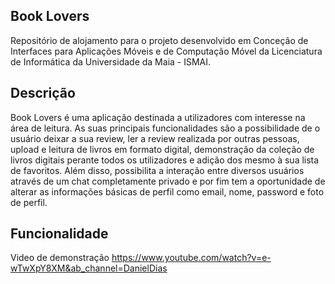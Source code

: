 
## Book Lovers
Repositório de alojamento para o projeto desenvolvido em Conceção de Interfaces para Aplicações Móveis e de Computação Móvel da Licenciatura de Informática da Universidade da Maia - ISMAI.

## Descrição
Book Lovers é uma aplicação destinada a utilizadores com interesse na área de leitura. As suas principais funcionalidades são a possibilidade de o usuário deixar a sua review, ler a review realizada por outras pessoas, upload e leitura de livros em formato digital, demonstração da coleção de livros digitais perante todos os utilizadores e adição dos mesmo à sua lista de favoritos. Além disso, possibilita a interação entre diversos usuários através de um chat completamente privado e por fim tem a oportunidade de alterar as informações básicas de perfil como email, nome, password e foto de perfil.

## Funcionalidade
Video de demonstração https://www.youtube.com/watch?v=e-wTwXpY8XM&ab_channel=DanielDias
